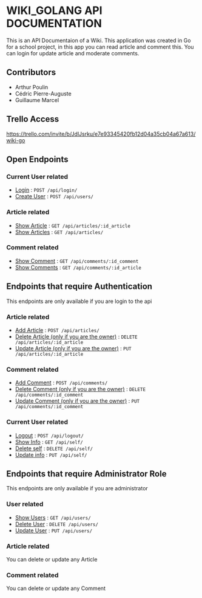 # WIKI_GOLANG API DOCUMENTATION

This is an API Documentaion of a Wiki. This application was created in Go for a school project, in this app you can read article and comment this. You can login for update article and moderate comments.

## Contributors
 
* Arthur Poulin
* Cédric Pierre-Auguste
* Guillaume Marcel

## Trello Access

https://trello.com/invite/b/JdlJsrku/e7e93345420fb12d04a35cb04a67a613/wiki-go

## Open Endpoints

### Current User related
* [Login](docs/login.md) : `POST /api/login/`
* [Create User](docs/user_add.md) : `POST /api/users/`

### Article related
* [Show Article](docs/article_show.md) : `GET /api/articles/:id_article`
* [Show Articles](docs/articles_show.md) : `GET /api/articles/`

### Comment related
* [Show Comment](docs/comment_show.md) : `GET /api/comments/:id_comment`
* [Show Comments](docs/comments_show.md) : `GET /api/comments/:id_article`

## Endpoints that require Authentication

This endpoints are only available if you are login to the api

### Article related
* [Add Article](docs/article_add.md) : `POST /api/articles/`
* [Delete Article (only if you are the owner)](docs/article_delete.md) : `DELETE /api/articles/:id_article`
* [Update Article (only if you are the owner)](docs/article_update.md) : `PUT /api/articles/:id_article`

### Comment related
* [Add Comment](docs/comment_add.md) : `POST /api/comments/`
* [Delete Comment (only if you are the owner)](docs/comment_delete.md) : `DELETE /api/comments/:id_comment`
* [Update Comment (only if you are the owner)](docs/comment_update.md) : `PUT /api/comments/:id_comment`

### Current User related
* [Logout](docs/logout.md) : `POST /api/logout/`
* [Show Info](docs/user_show.md) : `GET /api/self/`
* [Delete self](docs/user_delete.md) : `DELETE /api/self/`
* [Update info](docs/user_update.md) : `PUT /api/self/`

## Endpoints that require Administrator Role

This endpoints are only available if you are administrator

### User related
* [Show Users](docs/user_show.md) : `GET /api/users/`
* [Delete User](docs/user_delete.md) : `DELETE /api/users/`
* [Update User](docs/user_update.md) : `PUT /api/users/`

### Article related
You can delete or update any Article

### Comment related
You can delete or update any Comment
